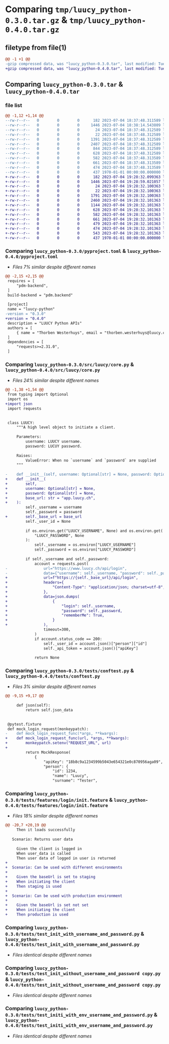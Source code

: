 # Comparing `tmp/luucy_python-0.3.0.tar.gz` & `tmp/luucy_python-0.4.0.tar.gz`

## filetype from file(1)

```diff
@@ -1 +1 @@
-gzip compressed data, was "luucy_python-0.3.0.tar", last modified: Tue Jul  4 18:38:14 2023, max compression
+gzip compressed data, was "luucy_python-0.4.0.tar", last modified: Tue Jul  4 19:28:59 2023, max compression
```

## Comparing `luucy_python-0.3.0.tar` & `luucy_python-0.4.0.tar`

### file list

```diff
@@ -1,12 +1,14 @@
--rw-r--r--   0        0        0      182 2023-07-04 18:37:48.311589 luucy_python-0.3.0/README.md
--rw-r--r--   0        0        0     1446 2023-07-04 18:38:14.543809 luucy_python-0.3.0/pyproject.toml
--rw-r--r--   0        0        0       24 2023-07-04 18:37:48.312589 luucy_python-0.3.0/src/luucy/__init__.py
--rw-r--r--   0        0        0       22 2023-07-04 18:37:48.312589 luucy_python-0.3.0/src/luucy/__version__.py
--rw-r--r--   0        0        0     1391 2023-07-04 18:37:48.312589 luucy_python-0.3.0/src/luucy/core.py
--rw-r--r--   0        0        0     2407 2023-07-04 18:37:48.312589 luucy_python-0.3.0/tests/conftest.py
--rw-r--r--   0        0        0      844 2023-07-04 18:37:48.312589 luucy_python-0.3.0/tests/features/login/init.feature
--rw-r--r--   0        0        0      628 2023-07-04 18:37:48.312589 luucy_python-0.3.0/tests/test_init_with_username_and_password.py
--rw-r--r--   0        0        0      582 2023-07-04 18:37:48.313589 luucy_python-0.3.0/tests/test_init_without_username_and_password copy.py
--rw-r--r--   0        0        0      661 2023-07-04 18:37:48.313589 luucy_python-0.3.0/tests/test_initi_with_env_username_and_password.py
--rw-r--r--   0        0        0      474 2023-07-04 18:37:48.313589 luucy_python-0.3.0/tests/test_returns_logged_in_user_data.py
--rw-r--r--   0        0        0      437 1970-01-01 00:00:00.000000 luucy_python-0.3.0/PKG-INFO
+-rw-r--r--   0        0        0      182 2023-07-04 19:28:32.099363 luucy_python-0.4.0/README.md
+-rw-r--r--   0        0        0     1446 2023-07-04 19:28:59.021057 luucy_python-0.4.0/pyproject.toml
+-rw-r--r--   0        0        0       24 2023-07-04 19:28:32.100363 luucy_python-0.4.0/src/luucy/__init__.py
+-rw-r--r--   0        0        0       22 2023-07-04 19:28:32.100363 luucy_python-0.4.0/src/luucy/__version__.py
+-rw-r--r--   0        0        0     1791 2023-07-04 19:28:32.100363 luucy_python-0.4.0/src/luucy/core.py
+-rw-r--r--   0        0        0     2460 2023-07-04 19:28:32.101363 luucy_python-0.4.0/tests/conftest.py
+-rw-r--r--   0        0        0     1144 2023-07-04 19:28:32.101363 luucy_python-0.4.0/tests/features/login/init.feature
+-rw-r--r--   0        0        0      628 2023-07-04 19:28:32.101363 luucy_python-0.4.0/tests/test_init_with_username_and_password.py
+-rw-r--r--   0        0        0      582 2023-07-04 19:28:32.101363 luucy_python-0.4.0/tests/test_init_without_username_and_password copy.py
+-rw-r--r--   0        0        0      661 2023-07-04 19:28:32.101363 luucy_python-0.4.0/tests/test_initi_with_env_username_and_password.py
+-rw-r--r--   0        0        0      479 2023-07-04 19:28:32.101363 luucy_python-0.4.0/tests/test_production_environment.py
+-rw-r--r--   0        0        0      474 2023-07-04 19:28:32.101363 luucy_python-0.4.0/tests/test_returns_logged_in_user_data.py
+-rw-r--r--   0        0        0      543 2023-07-04 19:28:32.101363 luucy_python-0.4.0/tests/test_staging_environment.py
+-rw-r--r--   0        0        0      437 1970-01-01 00:00:00.000000 luucy_python-0.4.0/PKG-INFO
```

### Comparing `luucy_python-0.3.0/pyproject.toml` & `luucy_python-0.4.0/pyproject.toml`

 * *Files 7% similar despite different names*

```diff
@@ -2,15 +2,15 @@
 requires = [
     "pdm-backend",
 ]
 build-backend = "pdm.backend"
 
 [project]
 name = "luucy-python"
-version = "0.3.0"
+version = "0.4.0"
 description = "LUUCY Python APIs"
 authors = [
     { name = "Thorben Westerhuys", email = "thorben.westerhuys@luucy.ch" },
 ]
 dependencies = [
     "requests>=2.31.0",
 ]
```

### Comparing `luucy_python-0.3.0/src/luucy/core.py` & `luucy_python-0.4.0/src/luucy/core.py`

 * *Files 24% similar despite different names*

```diff
@@ -1,38 +1,54 @@
 from typing import Optional
 import os
+import json
 import requests
 
 
 class LUUCY:
     """A high level object to initiate a client.
 
     Parameters:
         username: LUUCY username.
         password: LUCUY password.
 
     Raises:
         ValueError: When no `username` and `password` are supplied
     """
 
-    def __init__(self, username: Optional[str] = None, password: Optional[str] = None):
+    def __init__(
+        self,
+        username: Optional[str] = None,
+        password: Optional[str] = None,
+        base_url: str = "app.luucy.ch",
+    ):
         self._username = username
         self._password = password
+        self._base_url = base_url
         self._user_id = None
 
         if os.environ.get("LUUCY_USERNAME", None) and os.environ.get(
             "LUUCY_PASSWORD", None
         ):
             self._username = os.environ["LUUCY_USERNAME"]
             self._password = os.environ["LUUCY_PASSWORD"]
 
         if self._username and self._password:
             account = requests.post(
-                url="https://www.luucy.ch/api/login",
-                data={"username": self._username, "password": self._password},
+                url=f"https://{self._base_url}/api/login",
+                headers={
+                    "Content-Type": "application/json; charset=utf-8",
+                },
+                data=json.dumps(
+                    {
+                        "login": self._username,
+                        "password": self._password,
+                        "rememberMe": True,
+                    }
+                ),
                 timeout=300,
             )
             if account.status_code == 200:
                 self._user_id = account.json()["person"]["id"]
                 self._api_token = account.json()["apiKey"]
 
             return None
```

### Comparing `luucy_python-0.3.0/tests/conftest.py` & `luucy_python-0.4.0/tests/conftest.py`

 * *Files 3% similar despite different names*

```diff
@@ -9,15 +9,17 @@
 
     def json(self):
         return self.json_data
 
 
 @pytest.fixture
 def mock_login_request(monkeypatch):
-    def mock_login_request_func(*args, **kwargs):
+    def mock_login_request_func(url, *args, **kwargs):
+        monkeypatch.setenv("REQUEST_URL", url)
+
         return MockResponse(
             {
                 "apiKey": "18b8c9a1234599b5043e654321e0c870956aga09",
                 "person": {
                     "id": 1234,
                     "name": "Luucy",
                     "surname": "Tester",
```

### Comparing `luucy_python-0.3.0/tests/features/login/init.feature` & `luucy_python-0.4.0/tests/features/login/init.feature`

 * *Files 18% similar despite different names*

```diff
@@ -20,7 +20,19 @@
     Then it loads successfully
 
   Scenario: Returns user data
 
     Given the client is logged in
     When user_data is called
     Then user data of logged in user is returned
+
+  Scenario: Can be used with different environments
+
+    Given the baseUrl is set to staging
+    When initiating the client
+    Then staging is used
+
+  Scenario: Can be used with production environment
+
+    Given the baseUrl is set not set
+    When initiating the client
+    Then production is used
```

### Comparing `luucy_python-0.3.0/tests/test_init_with_username_and_password.py` & `luucy_python-0.4.0/tests/test_init_with_username_and_password.py`

 * *Files identical despite different names*

### Comparing `luucy_python-0.3.0/tests/test_init_without_username_and_password copy.py` & `luucy_python-0.4.0/tests/test_init_without_username_and_password copy.py`

 * *Files identical despite different names*

### Comparing `luucy_python-0.3.0/tests/test_initi_with_env_username_and_password.py` & `luucy_python-0.4.0/tests/test_initi_with_env_username_and_password.py`

 * *Files identical despite different names*

